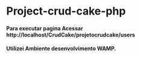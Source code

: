 # Project-crud-cake-php

#### Para executar pagina Acessar http://localhost/CrudCake/projetocrudcake/users

#### Utilizei Ambiente desenvolvimento WAMP.

